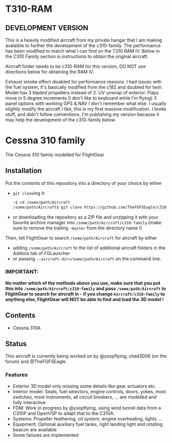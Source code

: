 # T310-RAM

## DEVELOPMENT VERSION
This is a heavily modified aircraft from my private hangar that I am making avalaible to further the development of the c310-family. The performance has been modified to match what I can find on the T310 RAM IV. Below in the C310 Family section is instructions to obtain the original aircraft.

Aircraft folder needs to be c310-RAM for this version, DO NOT use directions below for obtaining the RAM IV.

Exhaust smoke effect disabled for performance reasons.
I had issues with the fuel system, it's basically modified from the c182 and doubled for twin.
Model has 3 bladed propellers instead of 2.
UV unwrap of exterior.
Flaps move in 5 degree increments (I don't like to keyboard while I'm flying)
3 panel options with working GPS & NAV
I don't remember what else. I usually slightly modify the aircraft I like, this is my first massive modification. I broke stuff, and didn't follow conventions. I'm publishing my version because it may help the development of the c310-family below.

# Cessna 310 family
The Cessna 310 family modelled for FlightGear

## Installation

Put the contents of this repository into a directory of your choice by either
* `git clone`ing it:
	```sh
	~$ cd /some/path/Aircraft
	/some/path/Aircraft$ git clone https://github.com/TheFGFSEagle/c310-family
	```
* or downloading the repository as a ZIP file and unzipping it with your favorite archive manager into `/some/path/Aircraft/c310-family` (make sure to remove the trailing `-master` from the directory name !)

Then, tell FlightGear to search `/some/path/Aircraft` for aircraft by either
* adding `/some/path/Aircraft` to the list of additional aircraft folders in the Addons tab of FGLauncher
* or passing `--aircraft-dir=/some/path/Aircraft` on the command line.

### IMPORTANT:
**No matter which of the methods above you use, make sure that you put this into `/some/path/Aircraft/c310-family` and pass `/some/path/Aircraft` to FlightGear to search for aircraft in - if you change `Aircraft/c310-family` to anything else, FlightGear will NOT be able to find and load the 3D model !**

## Contents

* Cessna 310A

## Status

This aircraft is currently being worked on by @ysopflying, chad3006 (on the forum) and @TheFGFSEagle.

### Features
* Exterior 3D model only missing some details like gear actuators etc.
* Interior model: Seats, fuel selectors, engine controls, doors, yokes, most switches, most instruments, all circuit breakers, … are modelled and fully interactive.
* FDM: Work in progress by @ysopflying, using wind tunnel data from a C310P and OpenVSP to adapt that to the C310A.
* Systems: Propeller feathering, oil system, engine overheating, lights …
* Equipment: Optional auxiliary fuel tanks, right landing light and rotating beacon are available
* Some failures are implemented


